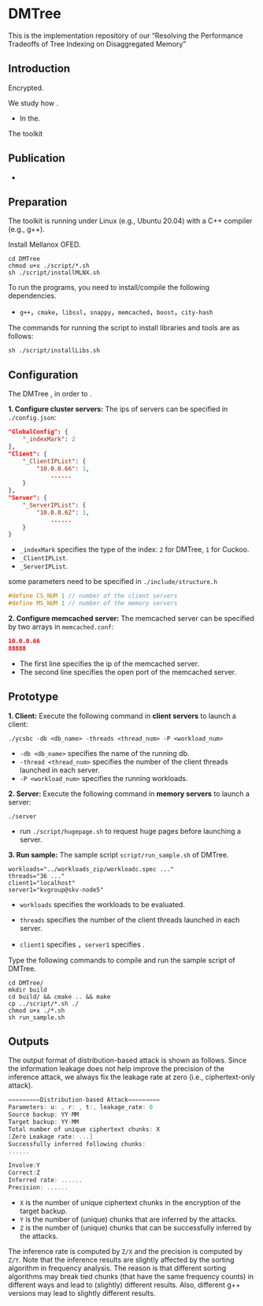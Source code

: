 # DMTree

This is the implementation repository of our “Resolving the Performance Tradeoffs of Tree Indexing on Disaggregated Memory”

## Introduction

Encrypted.

We study how .

- In the.

The toolkit 

## Publication

- 

## Preparation

The toolkit is running under Linux (e.g., Ubuntu 20.04) with a C++ compiler (e.g., g++). 

Install Mellanox OFED.

```shell
cd DMTree
chmod u+x ./script/*.sh
sh ./script/installMLNX.sh
```

To run the programs, you need to install/compile the following dependencies.

- `g++`，`cmake`，`libssl`，`snappy`，`memcached`，`boost`，`city-hash`

The commands for running the script to install libraries and tools are as follows:

```shell
sh ./script/installLibs.sh
```

## Configuration

The DMTree , in order to .

**1. Configure cluster servers:** The ips of servers can be specified in `./config.json`:

```json
"GlobalConfig": {
    "_indexMark": 2
},
"Client": {
    "_ClientIPList": {
        "10.0.0.66": 1,
			......
    }
},
"Server": {
    "_ServerIPList": {
        "10.0.0.62": 1,
			......
    }
}
```

- `_indexMark` specifies the type of the index: `2` for DMTree, `1` for Cuckoo.
- `_ClientIPList`.
- `_ServerIPList`.

some parameters need to be specified in `./include/structure.h`

```c++
#define CS_NUM 1 // number of the client servers
#define MS_NUM 1 // number of the memory servers
```

**2. Configure memcached server:** The memcached server can be specified by two arrays in `memcached.conf`:

```json
10.0.0.66
88888
```

- The first line specifies the ip of the memcached server.
- The second line specifies the open port of the memcached server.

## Prototype

**1. Client:**  Execute the following command in **client servers** to launch a client:

```shell
./ycsbc -db <db_name> -threads <thread_num> -P <workload_num>
```

- `-db <db_name>` specifies the name of the running db.
- `-thread <thread_num>` specifies the number of the client threads launched in each server.
- `-P <workload_num>` specifies the running workloads.

**2. Server:**  Execute the following command in **memory servers** to launch a server:

```shell
./server
```

- run `./script/hugepage.sh` to request huge pages before launching a server.

**3. Run sample:** The sample script `script/run_sample.sh` of DMTree.

```shell
workloads="../workloads_zip/workloadc.spec ..."
threads="36 ..."
client1="localhost"
server1="kvgroup@skv-node5"
```

- `workloads` specifies the workloads to be evaluated.
- `threads` specifies the number of the client threads launched in each server.

- `client1` specifies ，`server1` specifies .

Type the following commands to compile and run the sample script of DMTree.

```shell
cd DMTree/
mkdir build
cd build/ && cmake .. && make
cp ../script/*.sh ./
chmod u+x ./*.sh
sh run_sample.sh
```


## Outputs

The output format of distribution-based attack is shown as follows. Since the information leakage does not help improve the precision of the inference attack, we always fix the leakage rate at zero (i.e., ciphertext-only attack).

```c
=========Distribution-based Attack=========
Parameters: u: , r: , t:, leakage_rate: 0
Source backup: YY-MM
Target backup: YY-MM
Total number of unique ciphertext chunks: X
[Zero Leakage rate: ...]
Successfully inferred following chunks:
......

Involve:Y
Correct:Z
Inferred rate: ......
Precision: ......
```

- `X` is the number of unique ciphertext chunks in the encryption of the target backup.
- `Y` is the number of (unique) chunks that are inferred by the attacks.
- `Z` is the number of (unique) chunks that can be successfully inferred by the attacks.

The inference rate is computed by `Z/X` and the precision is computed by `Z/Y`. Note that the inference results are slightly affected by the sorting algorithm in frequency analysis. The reason is that different sorting algorithms may break tied chunks (that have the same frequency counts) in different ways and lead to (slightly) different results. Also, different g++ versions may lead to slightly different results.
